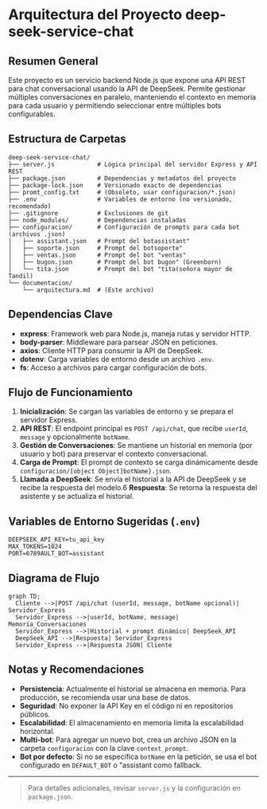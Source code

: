 # Arquitectura del Proyecto deep-seek-service-chat

## Resumen General
Este proyecto es un servicio backend Node.js que expone una API REST para chat conversacional usando la API de DeepSeek. Permite gestionar múltiples conversaciones en paralelo, manteniendo el contexto en memoria para cada usuario y permitiendo seleccionar entre múltiples bots configurables.

## Estructura de Carpetas

```
deep-seek-service-chat/
├── server.js            # Lógica principal del servidor Express y API REST
├── package.json         # Dependencias y metadatos del proyecto
├── package-lock.json    # Versionado exacto de dependencias
├── promt_config.txt     # (Obsoleto, usar configuracion/*.json)
├── .env                 # Variables de entorno (no versionado, recomendado)
├── .gitignore           # Exclusiones de git
├── node_modules/        # Dependencias instaladas
├── configuracion/       # Configuración de prompts para cada bot (archivos .json)
│   ├── assistant.json   # Prompt del botassistant"
│   ├── soporte.json     # Prompt del botsoporte"
│   ├── ventas.json      # Prompt del bot "ventas"
│   ├── bugon.json       # Prompt del bot bugon" (Greenborn)
│   └── tita.json        # Prompt del bot "tita(señora mayor de Tandil)
└── documentacion/
    └── arquitectura.md  # (Este archivo)
```

## Dependencias Clave
- **express**: Framework web para Node.js, maneja rutas y servidor HTTP.
- **body-parser**: Middleware para parsear JSON en peticiones.
- **axios**: Cliente HTTP para consumir la API de DeepSeek.
- **dotenv**: Carga variables de entorno desde un archivo `.env`.
- **fs**: Acceso a archivos para cargar configuración de bots.

## Flujo de Funcionamiento
1. **Inicialización**: Se cargan las variables de entorno y se prepara el servidor Express.
2. **API REST**: El endpoint principal es `POST /api/chat`, que recibe `userId`, `message` y opcionalmente `botName`.
3. **Gestión de Conversaciones**: Se mantiene un historial en memoria (por usuario y bot) para preservar el contexto conversacional.
4. **Carga de Prompt**: El prompt de contexto se carga dinámicamente desde `configuracion/[object Object]botName}.json`.
5. **Llamada a DeepSeek**: Se envía el historial a la API de DeepSeek y se recibe la respuesta del modelo.6 **Respuesta**: Se retorna la respuesta del asistente y se actualiza el historial.

## Variables de Entorno Sugeridas (`.env`)
```env
DEEPSEEK_API_KEY=tu_api_key
MAX_TOKENS=1024
PORT=6789AULT_BOT=assistant
```

## Diagrama de Flujo
```mermaid
graph TD;
  Cliente -->|POST /api/chat (userId, message, botName opcional)| Servidor_Express
  Servidor_Express -->|userId, botName, message| Memoria_Conversaciones
  Servidor_Express -->|Historial + prompt dinámico| DeepSeek_API
  DeepSeek_API -->|Respuesta| Servidor_Express
  Servidor_Express -->|Respuesta JSON| Cliente
```

## Notas y Recomendaciones
- **Persistencia**: Actualmente el historial se almacena en memoria. Para producción, se recomienda usar una base de datos.
- **Seguridad**: No exponer la API Key en el código ni en repositorios públicos.
- **Escalabilidad**: El almacenamiento en memoria limita la escalabilidad horizontal.
- **Multi-bot**: Para agregar un nuevo bot, crea un archivo JSON en la carpeta `configuracion` con la clave `context_prompt`.
- **Bot por defecto**: Si no se especifica `botName` en la petición, se usa el bot configurado en `DEFAULT_BOT` o "assistant como fallback.

---

> Para detalles adicionales, revisar `server.js` y la configuración en `package.json`. 